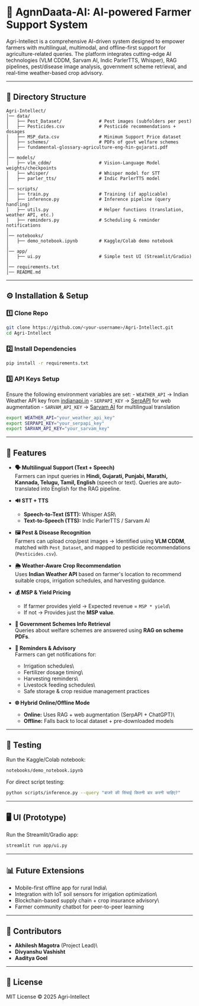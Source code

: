 # 🌾 AgnnDaata-AI: AI-powered Farmer Support System

Agri-Intellect is a comprehensive AI-driven system designed to empower
farmers with multilingual, multimodal, and offline-first support for
agriculture-related queries. The platform integrates cutting-edge AI
technologies (VLM CDDM, Sarvam AI, Indic ParlerTTS, Whisper), RAG
pipelines, pest/disease image analysis, government scheme retrieval, and
real-time weather-based crop advisory.

------------------------------------------------------------------------

## 📂 Directory Structure

    Agri-Intellect/
    │── data/
    │   ├── Pest_Dataset/              # Pest images (subfolders per pest)
    │   ├── Pesticides.csv             # Pesticide recommendations + dosages
    │   ├── MSP_data.csv               # Minimum Support Price dataset
    │   ├── schemes/                   # PDFs of govt welfare schemes
    │   ├── fundamental-glossary-agriculture-eng-hin-gujarati.pdf
    │
    │── models/
    │   ├── vlm_cddm/                  # Vision-Language Model weights/checkpoints
    │   ├── whisper/                   # Whisper model for STT
    │   ├── parler_tts/                # Indic ParlerTTS model
    │
    │── scripts/
    │   ├── train.py                   # Training (if applicable)
    │   ├── inference.py               # Inference pipeline (query handling)
    │   ├── utils.py                   # Helper functions (translation, weather API, etc.)
    │   ├── reminders.py               # Scheduling & reminder notifications
    │
    │── notebooks/
    │   ├── demo_notebook.ipynb        # Kaggle/Colab demo notebook
    │
    │── app/
    │   ├── ui.py                      # Simple test UI (Streamlit/Gradio)
    │
    │── requirements.txt
    │── README.md

------------------------------------------------------------------------

## ⚙️ Installation & Setup

### 1️⃣ Clone Repo

``` bash
git clone https://github.com/<your-username>/Agri-Intellect.git
cd Agri-Intellect
```

### 2️⃣ Install Dependencies

``` bash
pip install -r requirements.txt
```

### 3️⃣ API Keys Setup

Ensure the following environment variables are set: - `WEATHER_API` →
Indian Weather API key from
[indianapi.in](https://indianapi.in/weather-api) - `SERPAPI_KEY` →
[SerpAPI](https://serpapi.com/) for web augmentation - `SARVAM_API_KEY`
→ [Sarvam AI](https://sarvam.ai/) for multilingual translation

``` bash
export WEATHER_API="your_weather_api_key"
export SERPAPI_KEY="your_serpapi_key"
export SARVAM_API_KEY="your_sarvam_key"
```

------------------------------------------------------------------------

## 🚀 Features

-   **🗣 Multilingual Support (Text + Speech)**\
    Farmers can input queries in **Hindi, Gujarati, Punjabi, Marathi,
    Kannada, Telugu, Tamil, English** (speech or text). Queries are
    auto-translated into English for the RAG pipeline.

-   **🔊 STT + TTS**

    -   **Speech-to-Text (STT):** Whisper ASR\
    -   **Text-to-Speech (TTS):** Indic ParlerTTS / Sarvam AI

-   **🖼 Pest & Disease Recognition**\
    Farmers can upload crop/pest images → Identified using **VLM CDDM**,
    matched with `Pest_Dataset`, and mapped to pesticide recommendations
    (`Pesticides.csv`).

-   **🌦 Weather-Aware Crop Recommendation**\
    Uses **Indian Weather API** based on farmer's location to recommend
    suitable crops, irrigation schedules, and harvesting guidance.

-   **💰 MSP & Yield Pricing**

    -   If farmer provides yield → Expected revenue = `MSP * yield`\
    -   If not → Provides just the **MSP value**.

-   **📑 Government Schemes Info Retrieval**\
    Queries about welfare schemes are answered using **RAG on scheme
    PDFs**.

-   **🔔 Reminders & Advisory**\
    Farmers can get notifications for:

    -   Irrigation schedules\
    -   Fertilizer dosage timing\
    -   Harvesting reminders\
    -   Livestock feeding schedules\
    -   Safe storage & crop residue management practices

-   **🌐 Hybrid Online/Offline Mode**

    -   **Online:** Uses RAG + web augmentation (SerpAPI + ChatGPT)\
    -   **Offline:** Falls back to local dataset + pre-downloaded models

------------------------------------------------------------------------

## 🧪 Testing

Run the Kaggle/Colab notebook:

``` bash
notebooks/demo_notebook.ipynb
```

For direct script testing:

``` bash
python scripts/inference.py --query "बाजरे की सिंचाई कितनी बार करनी चाहिए?"
```

------------------------------------------------------------------------

## 🖥️ UI (Prototype)

Run the Streamlit/Gradio app:

``` bash
streamlit run app/ui.py
```

------------------------------------------------------------------------

## 📊 Future Extensions

-   Mobile-first offline app for rural India\
-   Integration with IoT soil sensors for irrigation optimization\
-   Blockchain-based supply chain + crop insurance advisory\
-   Farmer community chatbot for peer-to-peer learning

------------------------------------------------------------------------

## 🤝 Contributors

-   **Akhilesh Magotra** (Project Lead)\
-   **Divyanshu Vashisht**
-   **Aaditya Goel**

------------------------------------------------------------------------

## 📜 License

MIT License © 2025 Agri-Intellect
